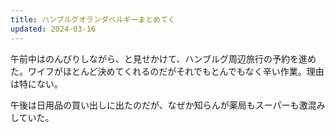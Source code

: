 ```yaml
---
title: ハンブルグオランダベルギーまとめてく
updated: 2024-03-16
---
```


午前中はのんびりしながら、と見せかけて、ハンブルグ周辺旅行の予約を進めた。ワイフがほとんど決めてくれるのだがそれでもとんでもなく辛い作業。理由は特にない。

午後は日用品の買い出しに出たのだが、なぜか知らんが薬局もスーパーも激混みしていた。
